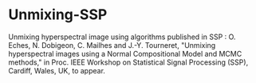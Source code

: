 # Unmixing-SSP
Unmixing hyperspectral image using algorithms published in SSP :
O. Eches, N. Dobigeon, C. Mailhes and J.-Y. Tourneret, "Unmixing hyperspectral images 
using a Normal Compositional Model and MCMC methods," in Proc. IEEE Workshop on Statistical 
Signal Processing (SSP), Cardiff, Wales, UK, to appear.

